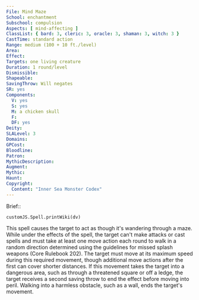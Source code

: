 ```yaml
---
File: Mind Maze
School: enchantment
Subschool: compulsion
Aspects: [ mind-affecting ]
ClassList: { bard: 3, cleric: 3, oracle: 3, shaman: 3, witch: 3 }
CastTime: standard action
Range: medium (100 + 10 ft./level)
Area: 
Effect: 
Targets: one living creature
Duration: 1 round/level
Dismissible: 
Shapeable: 
SavingThrow: Will negates
SR: yes
Components:
  V: yes
  S: yes
  M: a chicken skull
  F: 
  DF: yes
Deity: 
SLALevel: 3
Domains: 
GPCost: 
Bloodline: 
Patron: 
MythicDescription: 
Augment: 
Mythic: 
Haunt: 
Copyright:
  Content: "Inner Sea Monster Codex"
---
```

Brief:: 

```dataviewjs
customJS.Spell.printWiki(dv)
```

This spell causes the target to act as though it's wandering through a maze. While under the effects of the spell, the target can't make attacks or cast spells and must take at least one move action each round to walk in a random direction determined using the guidelines for missed splash weapons (Core Rulebook 202). The target must move at its maximum speed during this required movement, though additional move actions after the first can cover shorter distances. If this movement takes the target into a dangerous area, such as through a threatened square or off a ledge, the target receives a second saving throw to end the effect before moving into peril. Walking into a harmless obstacle, such as a wall, ends the target's movement.
